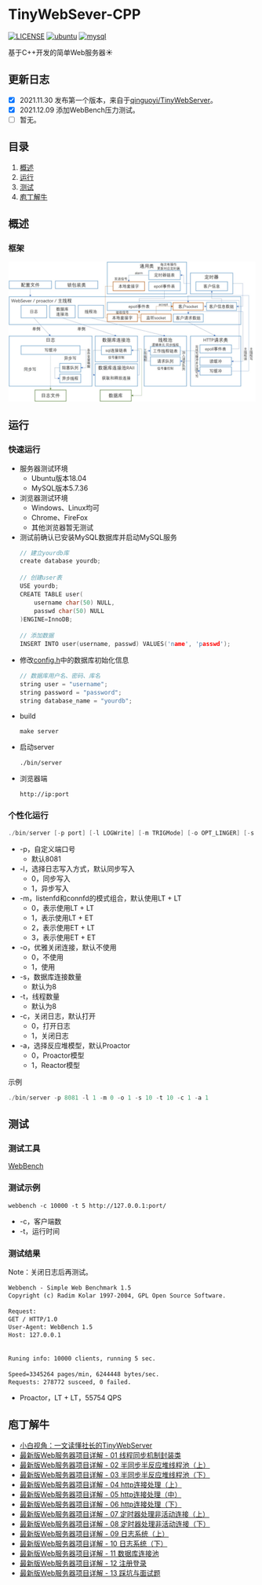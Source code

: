 # TinyWebSever-CPP

[![LICENSE](https://img.shields.io/badge/license-Apache2.0-green)]()
[![ubuntu](https://img.shields.io/badge/ubuntu-18.04-%237732a8)]()
[![mysql](https://img.shields.io/badge/mysql-5.7.36-blue)]()

基于C++开发的简单Web服务器:sunny:

## 更新日志
- [x] 2021.11.30 发布第一个版本，来自于[qinguoyi/TinyWebServer](https://github.com/qinguoyi/TinyWebServer)。
- [x] 2021.12.09 添加WebBench压力测试。
- [ ] 暂无。

## 目录
1. [概述](#概述)
2. [运行](#运行)
3. [测试](#测试)
4. [庖丁解牛](#庖丁解牛)

## 概述
### 框架
![image](arch.jpg)

## 运行
### 快速运行
+ 服务器测试环境
    + Ubuntu版本18.04
    + MySQL版本5.7.36
+ 浏览器测试环境
    + Windows、Linux均可
    + Chrome、FireFox
    + 其他浏览器暂无测试
+ 测试前确认已安装MySQL数据库并启动MySQL服务
    ```C++
    // 建立yourdb库
    create database yourdb;

    // 创建user表
    USE yourdb;
    CREATE TABLE user(
        username char(50) NULL,
        passwd char(50) NULL
    )ENGINE=InnoDB;

    // 添加数据
    INSERT INTO user(username, passwd) VALUES('name', 'passwd');
    ```
+ 修改[config.h](./code/config/config.h)中的数据库初始化信息
    ```C++
    // 数据库用户名、密码、库名
    string user = "username";
    string password = "password";
    string database_name = "yourdb";
    ```
+ build
    ```
    make server
    ```
+ 启动server
    ```
    ./bin/server
    ```
+ 浏览器端
    ```
    http://ip:port
    ```

### 个性化运行

```C++
./bin/server [-p port] [-l LOGWrite] [-m TRIGMode] [-o OPT_LINGER] [-s sql_num] [-t thread_num] [-c close_log] [-a actor_model]
```

+ -p，自定义端口号
	+ 默认8081
+ -l，选择日志写入方式，默认同步写入
	+ 0，同步写入
	+ 1，异步写入
+ -m，listenfd和connfd的模式组合，默认使用LT + LT
	+ 0，表示使用LT + LT
	+ 1，表示使用LT + ET
    + 2，表示使用ET + LT
    + 3，表示使用ET + ET
+ -o，优雅关闭连接，默认不使用
	+ 0，不使用
	+ 1，使用
+ -s，数据库连接数量
	+ 默认为8
+ -t，线程数量
	+ 默认为8
+ -c，关闭日志，默认打开
	+ 0，打开日志
	+ 1，关闭日志
+ -a，选择反应堆模型，默认Proactor
	+ 0，Proactor模型
	+ 1，Reactor模型

示例
```C++
./bin/server -p 8081 -l 1 -m 0 -o 1 -s 10 -t 10 -c 1 -a 1
```

## 测试

### 测试工具
[WebBench](https://github.com/EZLippi/WebBench)

### 测试示例
```
webbench -c 10000 -t 5 http://127.0.0.1:port/
```
+ -c，客户端数
+ -t，运行时间

### 测试结果
Note：关闭日志后再测试。
```
Webbench - Simple Web Benchmark 1.5
Copyright (c) Radim Kolar 1997-2004, GPL Open Source Software.

Request:
GET / HTTP/1.0
User-Agent: WebBench 1.5
Host: 127.0.0.1


Runing info: 10000 clients, running 5 sec.

Speed=3345264 pages/min, 6244448 bytes/sec.
Requests: 278772 susceed, 0 failed.
```
+ Proactor，LT + LT，55754 QPS

## 庖丁解牛

+ [小白视角：一文读懂社长的TinyWebServer](https://huixxi.github.io/2020/06/02/%E5%B0%8F%E7%99%BD%E8%A7%86%E8%A7%92%EF%BC%9A%E4%B8%80%E6%96%87%E8%AF%BB%E6%87%82%E7%A4%BE%E9%95%BF%E7%9A%84TinyWebServer/#more)
+ [最新版Web服务器项目详解 - 01 线程同步机制封装类](https://mp.weixin.qq.com/s?__biz=MzAxNzU2MzcwMw==&mid=2649274278&idx=3&sn=5840ff698e3f963c7855d702e842ec47&chksm=83ffbefeb48837e86fed9754986bca6db364a6fe2e2923549a378e8e5dec6e3cf732cdb198e2&scene=0&xtrack=1#rd)
+ [最新版Web服务器项目详解 - 02 半同步半反应堆线程池（上）](https://mp.weixin.qq.com/s?__biz=MzAxNzU2MzcwMw==&mid=2649274278&idx=4&sn=caa323faf0c51d882453c0e0c6a62282&chksm=83ffbefeb48837e841a6dbff292217475d9075e91cbe14042ad6e55b87437dcd01e6d9219e7d&scene=0&xtrack=1#rd)
+ [最新版Web服务器项目详解 - 03 半同步半反应堆线程池（下）](https://mp.weixin.qq.com/s/PB8vMwi8sB4Jw3WzAKpWOQ)
+ [最新版Web服务器项目详解 - 04 http连接处理（上）](https://mp.weixin.qq.com/s/BfnNl-3jc_x5WPrWEJGdzQ)
+ [最新版Web服务器项目详解 - 05 http连接处理（中）](https://mp.weixin.qq.com/s/wAQHU-QZiRt1VACMZZjNlw)
+ [最新版Web服务器项目详解 - 06 http连接处理（下）](https://mp.weixin.qq.com/s/451xNaSFHxcxfKlPBV3OCg)
+ [最新版Web服务器项目详解 - 07 定时器处理非活动连接（上）](https://mp.weixin.qq.com/s/mmXLqh_NywhBXJvI45hchA)
+ [最新版Web服务器项目详解 - 08 定时器处理非活动连接（下）](https://mp.weixin.qq.com/s/fb_OUnlV1SGuOUdrGrzVgg)
+ [最新版Web服务器项目详解 - 09 日志系统（上）](https://mp.weixin.qq.com/s/IWAlPzVDkR2ZRI5iirEfCg)
+ [最新版Web服务器项目详解 - 10 日志系统（下）](https://mp.weixin.qq.com/s/f-ujwFyCe1LZa3EB561ehA)
+ [最新版Web服务器项目详解 - 11 数据库连接池](https://mp.weixin.qq.com/s?__biz=MzAxNzU2MzcwMw==&mid=2649274326&idx=1&sn=5af78e2bf6552c46ae9ab2aa22faf839&chksm=83ffbe8eb4883798c3abb82ddd124c8100a39ef41ab8d04abe42d344067d5e1ac1b0cac9d9a3&token=1450918099&lang=zh_CN#rd)
+ [最新版Web服务器项目详解 - 12 注册登录](https://mp.weixin.qq.com/s?__biz=MzAxNzU2MzcwMw==&mid=2649274431&idx=4&sn=7595a70f06a79cb7abaebcd939e0cbee&chksm=83ffb167b4883871ce110aeb23e04acf835ef41016517247263a2c3ab6f8e615607858127ea6&token=1686112912&lang=zh_CN#rd)
+ [最新版Web服务器项目详解 - 13 踩坑与面试题](https://mp.weixin.qq.com/s?__biz=MzAxNzU2MzcwMw==&mid=2649274431&idx=1&sn=2dd28c92f5d9704a57c001a3d2630b69&chksm=83ffb167b48838715810b27b8f8b9a576023ee5c08a8e5d91df5baf396732de51268d1bf2a4e&token=1686112912&lang=zh_CN#rd)

